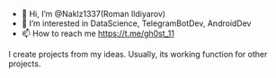 - 👋 Hi, I’m @Naklz1337(Roman Ildiyarov)
- 👀 I’m interested in DataScience, TelegramBotDev, AndroidDev
- 📫 How to reach me https://t.me/gh0st_11

I create projects from my ideas. Usually, its working function for other projects.
